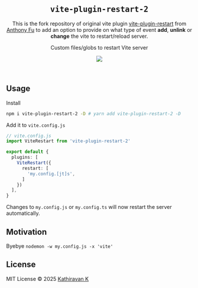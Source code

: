 <h2 align='center'><samp>vite-plugin-restart-2</samp></h2>
<p align="center">This is the fork repository of original vite plugin <a href="https://github.com/antfu/vite-plugin-restart">vite-plugin-restart</a> from <a href="https://github.com/antfu">Anthony Fu</a> to add an option to provide on what type of event <strong>add</strong>, <strong>unlink</strong> or <strong>change</strong> the vite to restart/reload server.</p>

<p align='center'>Custom files/globs to restart Vite server</p>

<p align='center'>
<a href='https://www.npmjs.com/package/vite-plugin-restart-2'>
<img src='https://img.shields.io/npm/v/vite-plugin-restart-2?color=25c2a0&style=flat-square'>
</a>
</p>

<br>

## Usage

Install

```bash
npm i vite-plugin-restart-2 -D # yarn add vite-plugin-restart-2 -D
```

Add it to `vite.config.js`

```ts
// vite.config.js
import ViteRestart from 'vite-plugin-restart-2'

export default {
  plugins: [
    ViteRestart({
      restart: [
        'my.config.[jt]s',
      ]
    })
  ],
}
```

Changes to `my.config.js` or `my.config.ts` will now restart the server automatically.

## Motivation

Byebye `nodemon -w my.config.js -x 'vite'`

## License

MIT License © 2025 [Kathiravan K](https://github.com/kathirr007)
